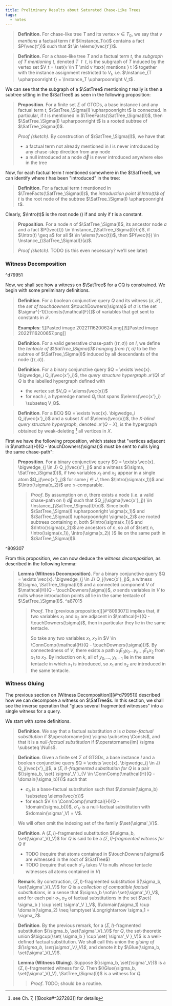```yaml
---
title: Preliminary Results about Saturated Chase-Like Trees
tags:
  - notes
---
```


> **Definition.** For chase-like tree $T$ and its vertex $v \in T_0$, we say that $v$ *mentions* a factual term $t$ if $\Instance_T(v)$ contains a fact $P(\vec{t'})$ such that $t \in \elems(\vec{t'})$.

> **Definition.** For a chase-like tree $T$ and a factual term $t$, the _subgraph of $T$ mentioning $t$_, denoted $T \upharpoonright t$, is the subgraph of $T$ induced by the vertex set $V_t = \set{v \in T \mid v \text{ mentions } t }$ together with the instance assignment restricted to $V_t$, i.e. $\Instance_{T \upharpoonright t} = \Instance_T \upharpoonright V_t$ .

We can see that the subgraph of a $\SatTree$ mentioning $t$ really is then a subtree sitting in the $\SatTree$ as seen in the following proposition:

> **Proposition**. For a finite set $\Sigma$ of GTGDs, a base instance $I$ and any factual term $t$, $\SatTree_\Sigma(I) \upharpoonright t$ is connected. In particular, if $t$ is mentioned in $\TreeFacts(\SatTree_\Sigma(I))$, then $\SatTree_\Sigma(I) \upharpoonright t$ is a rooted subtree of $\SatTree_\Sigma(I)$.
> 
> _Proof (sketch)_. By construction of $\SatTree_\Sigma(I)$, we have that
>  - a factual term not already mentioned in $I$ is never introduced by any chase-step direction from any node
>  - a null introduced at a node $\vec{d}$ is never introduced anywhere else in the tree

Now, for each factual term $t$ mentioned somewhere in the $\SatTree$, we can identify where $t$ has been "introduced" in the tree:

> **Definition.** For a factual term $t$ mentioned in $\TreeFacts(\SatTree_\Sigma(I))$, the *introduction point $\Intro(t)$ of $t$* is the root node of the subtree $\SatTree_\Sigma(I) \upharpoonright t$.

Clearly, $\Intro(t)$ is the root node $()$ if and only if $t$ is a constant.

> **Proposition**. For a node $n$ of $\SatTree_\Sigma(I)$, its ancestor node $a$ and a fact $P(\vec{t}) \in \Instance_{\SatTree_\Sigma(I)}(n)$, if $\Intro(t) \geq a$ for all $t \in \elems(\vec{t})$, then $P(\vec{t}) \in \Instance_{\SatTree_\Sigma(I)}(a)$.
> 
> _Proof (sketch)_. TODO (is this even necessary? we'll see later)

### Witness Decomposition

^d79951

Now, we shall see how a witness on $\SatTree$ for a CQ is constrained. We begin with some preliminary definitions.

> **Definition**. For a boolean conjunctive query $Q$ and its witness $(\sigma, \mathcal{F})$, the *set of touchdowners* $\touchDowners(\sigma)$ of $\sigma$ is the set $\sigma^{-1}[\consts(\mathcal{F})]$ of variables that get sent to constants in $\mathcal{F}$.
> 
> **Examples**: ![[Pasted image 20221116200624.png]]![[Pasted image 20221116200657.png]] 

> **Definition**. For a valid generative chase-path $((\tau, \sigma))$ on $I$, we define the *tentacle of $\SatTree_\Sigma(I)$ hanging from $(\tau, \sigma)$* to be the subtree of $\SatTree_\Sigma(I)$ induced by all descendants of the node $((\tau, \sigma))$.

> **Definition**. For a binary conjunctive query $Q = \exists \vec{x}. \bigwedge_i Q_i(\vec{x'}_i)$, the *query structure hypergraph $\mathcal{H}(Q)$* of $Q$ is the labelled hypergraph defined with
>  - the vertex set $V_Q = \elems(\vec{x})$
>  - for each $i$, a hyperedge named $Q_i$ that spans $\elems(\vec{x'}_i) \subseteq V_Q$.

> **Definition**. For a BCQ $Q = \exists \vec{x}. \bigwedge_i Q_i(\vec{x'}_i)$ and a subset $X$ of $\elems(\vec{x})$, the *$X$-blind query structure hypergraph*, denoted $\mathcal{H}(Q-X)$, is the hypergraph obtained by weak-deleting [^1] all vertices in $X$.

First we have the following proposition, which states that "vertices adjacent in $\mathcal{H}(Q - \touchDowners(\sigma))$ must be sent to nulls lying the same chase-path":

> **Proposition**. For a binary conjunctive query $Q = \exists \vec{x}. \bigwedge_{j \in J} Q_j(\vec{x'}_j)$ and a witness $(\sigma, \SatTree_\Sigma(I))$, if two variables $x_1$ and $x_2$ appear in a single atom $Q_j(\vec{x'}_j)$ for some $j \in J$, then $\Intro(\sigma(x_1))$ and $\Intro(\sigma(x_2))$ are $\leq$-comparable.
> 
> > *Proof*. By assumption on $\sigma$, there exists a node (i.e. a valid chase-path on $I$) $\vec{d}$ such that $Q_j(\sigma(\vec{x'}_j)) \in \Instance_{\SatTree_\Sigma(I)}(n)$. Since both $\SatTree_\Sigma(I) \upharpoonright \sigma(x_1)$ and $\SatTree_\Sigma(I) \upharpoonright \sigma(x_2)$ are rooted subtrees containing $n$, both $\Intro(\sigma(x_1))$ and $\Intro(\sigma(x_2))$ are ancestors of $n$, so all of $\set{ n, \Intro(\sigma(x_1)), \Intro(\sigma(x_2)) }$ lie on the same path in $\SatTree_\Sigma(I)$.

^809307

From this proposition, we can now deduce the *witness decomposition*, as described in the following lemma:

> **Lemma (Witness Decomposition)**. For a binary conjunctive query $Q = \exists \vec{x}. \bigwedge_{j \in J} Q_j(\vec{x'}_j)$, a witness $(\sigma, \SatTree_\Sigma(I))$ and a connected component $V$ of $\mathcal{H}(Q - \touchDowners(\sigma))$, $\sigma$ sends variables in $V$ to nulls whose introduction points all lie in the same tentacle of $\SatTree_\Sigma(I)$. ^a87015
> 
> > *Proof*.
> > The [previous proposition][[#^809307]] implies that, if two variables $x_1$ and $x_2$ are adjacent in $\mathcal{H}(Q - \touchDowners(\sigma))$, then in particular they lie in the same tentacle.
> > 
> > So take any two variables $x_1, x_2$ in $V \in \ConnComp(\mathcal{H}(Q - \touchDowners(\sigma)))$. By connectedness of $V$, there exists a path $x_1 E_0 y_0 \ldots y_{k-1} E_k x_2$ from $x_1$ to $x_2$. By induction on $k$, all of $y_0, \ldots, y_{k-1}$ lie in the same tentacle in which $x_1$ is introduced, so $x_1$ and $x_2$ are introduced in the same tentacle.

### Witness Gluing

The previous section on [Witness Decomposition][[#^d79951]] described how we can decompose a witness on $\SatTree$s. In this section, we shall see the inverse operation that "glues several fragmented witnesses" into a single witness for a query.

We start with some definitions.

> **Definition**. We say that a factual substitution $\sigma$ is *a base-factual substitution* if $\operatorname{im} \sigma \subseteq \Consts$, and that it is a *null-factual substitution* if $\operatorname{im} \sigma \subseteq \Nulls$.

> **Definition**. Given a finite set $\Sigma$ of GTGDs, a base instance $I$ and a boolean conjunctive query $Q = \exists \vec{x}. \bigwedge_{j \in J} Q_j(\vec{x'}_j)$, a *$(\Sigma, I)$-fragmented substitution for $Q$* is a pair $(\sigma_b, \set{ \sigma'_V }_{V \in \ConnComp(\mathcal{H}(Q - \domain(\sigma_b))})$ such that
>  - $\sigma_b$ is a base-factual substitution such that $\domain(\sigma_b) \subseteq \elems(\vec{x})$
>  - for each $V \in \ConnComp(\mathcal{H}(Q - \domain(\sigma_b)))$, $\sigma'_V$ is a null-factual substitution with $\domain(\sigma'_V) = V$.
>
> We will often omit the indexing set of the family $\set{\sigma'_V}$.

> **Definition**. A $(\Sigma, I)$-fragmented substitution $(\sigma_b, \set{\sigma'_V}_V)$ for $Q$ is said to be a *$(\Sigma, I)$-fragmented witness for $Q$* if
>  - TODO (require that atoms contained in $\touchDowners(\sigma)$ are witnessed in the root of $\SatTree$)
>  - TODO (require that each $\sigma'_V$ takes $V$ to nulls whose tentacle witnesses all atoms contained in $V$)

> **Remark**. By construction, $(\Sigma, I)$-fragmented substitution $(\sigma_b, \set{\sigma'_V}_V)$ for $Q$ is a *collection of compatible factual substitutions*, in a sense that $\sigma_b \not\in \set{\sigma'_V}_V$, and for each pair $\sigma_1, \sigma_2$ of factual substitutions in the set $\set{ \sigma_b } \cup \set{ \sigma'_V }_V$, $\domain(\sigma_1) \cup \domain(\sigma_2) \neq \emptyset \Longrightarrow \sigma_1 = \sigma_2$.

> **Definition**. By the previous remark, for a $(\Sigma, I)$-fragmented substitution $(\sigma_b, \set{\sigma'_V}_V)$ for $Q$, the set-theoretic union $\bigcup(\set{ \sigma_b } \cup \set{ \sigma'_V }_V)$ is a well-defined factual substitution. We shall call this union the *gluing of $(\sigma_b, \set{\sigma'_V}_V)$*, and denote it by $\Glue(\sigma_b, \set{\sigma'_V}_V)$.

> **Lemma (Witness Gluing)**. Suppose $(\sigma_b, \set{\sigma'_V})$ is a $(\Sigma, I)$-fragmented witness for $Q$. Then $(\Glue(\sigma_b, \set{\sigma'_V}_V), \SatTree_\Sigma(I))$ is a witness for $Q$.
> 
> > *Proof*. TODO; should be a routine.

[^1]: see Ch. 7, [[Books#^327283]] for details